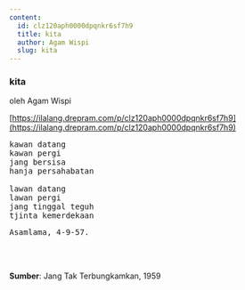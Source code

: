 ```yaml
---
content:
  id: clz120aph0000dpqnkr6sf7h9
  title: kita
  author: Agam Wispi
  slug: kita
---
```

### kita

oleh Agam Wispi

[https://ilalang.drepram.com/p/clz120aph0000dpqnkr6sf7h9](https://ilalang.drepram.com/p/clz120aph0000dpqnkr6sf7h9)

<pre>
kawan datang
kawan pergi
jang bersisa
hanja persahabatan

lawan datang
lawan pergi
jang tinggal teguh
tjinta kemerdekaan
</pre>
<pre>
Asamlama, 4-9-57.
</pre>
<br/><br/>

**Sumber**: Jang Tak Terbungkamkan, 1959
